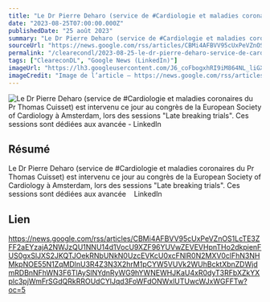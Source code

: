 ```yaml
---
title: "Le Dr Pierre Deharo (service de #Cardiologie et maladies coronaires du Pr Thomas Cuisset) est intervenu ce jour au congrès de la European Society of Cardiology à Amsterdam, lors des sessions \"Late breaking trials\". Ces sessions sont dédiées aux avancée - LinkedIn"
date: "2023-08-25T07:00:00.000Z"
publishedDate: "25 août 2023"
summary: "Le Dr Pierre Deharo (service de #Cardiologie et maladies coronaires du Pr Thomas Cuisset) est intervenu ce jour au congrès de la European Society of Cardiology à Amsterdam, lors des sessions \"Late breaking trials\". Ces sessions sont dédiées aux avancée &nbsp;&nbsp; LinkedIn"
sourceUrl: "https://news.google.com/rss/articles/CBMi4AFBVV95cUxPeVZnOS1LcTE3ZFF2aEYzajA2NWJzQU1NNU14d1VocU9XZF96YUVwZEVEVHpnTHo2dkpienFUS0gxSlJXS2JKQTJOekRNbUNkN0UzcEVKcU0xcFNlR0N2MXV0clFhN3NHMkpNOE55N1ZqMDlnU3R4Z3N3X2hrM1pCYW5VUVk2WUhBcktXbnZDWjdmRDBnNFhWN3F6TlAySlNYdnRyWG9hYWNEWHJKaU4xR0dyT3RFbXZkYXplc3pjWmFrSGdQRkRROUdCYlJqd3FoWFdONWxlUTUwcWJxWGFFTw?oc=5"
permalink: "/clearecondl/2023-08-25-le-dr-pierre-deharo-service-de-cardiologie-et-maladies-coronaires-du-pr-thomas-c"
tags: ["CleareconDL", "Google News (LinkedIn)"]
imageUrl: "https://lh3.googleusercontent.com/J6_coFbogxhRI9iM864NL_liGXvsQp2AupsKei7z0cNNfDvGUmWUy20nuUhkREQyrpY4bEeIBuc=s0-w300"
imageCredit: "Image de l’article — https://news.google.com/rss/articles/CBMi4AFBVV95cUxPeVZnOS1LcTE3ZFF2aEYzajA2NWJzQU1NNU14d1VocU9XZF96YUVwZEVEVHpnTHo2dkpienFUS0gxSlJXS2JKQTJOekRNbUNkN0UzcEVKcU0xcFNlR0N2MXV0clFhN3NHMkpNOE55N1ZqMDlnU3R4Z3N3X2hrM1pCYW5VUVk2WUhBcktXbnZDWjdmRDBnNFhWN3F6TlAySlNYdnRyWG9hYWNEWHJKaU4xR0dyT3RFbXZkYXplc3pjWmFrSGdQRkRROUdCYlJqd3FoWFdONWxlUTUwcWJxWGFFTw?oc=5"
---
```


![Le Dr Pierre Deharo (service de #Cardiologie et maladies coronaires du Pr Thomas Cuisset) est intervenu ce jour au congrès de la European Society of Cardiology à Amsterdam, lors des sessions "Late breaking trials". Ces sessions sont dédiées aux avancée - LinkedIn](https://lh3.googleusercontent.com/J6_coFbogxhRI9iM864NL_liGXvsQp2AupsKei7z0cNNfDvGUmWUy20nuUhkREQyrpY4bEeIBuc=s0-w300)

## Résumé

Le Dr Pierre Deharo (service de #Cardiologie et maladies coronaires du Pr Thomas Cuisset) est intervenu ce jour au congrès de la European Society of Cardiology à Amsterdam, lors des sessions "Late breaking trials". Ces sessions sont dédiées aux avancée &nbsp;&nbsp; LinkedIn

## Lien

https://news.google.com/rss/articles/CBMi4AFBVV95cUxPeVZnOS1LcTE3ZFF2aEYzajA2NWJzQU1NNU14d1VocU9XZF96YUVwZEVEVHpnTHo2dkpienFUS0gxSlJXS2JKQTJOekRNbUNkN0UzcEVKcU0xcFNlR0N2MXV0clFhN3NHMkpNOE55N1ZqMDlnU3R4Z3N3X2hrM1pCYW5VUVk2WUhBcktXbnZDWjdmRDBnNFhWN3F6TlAySlNYdnRyWG9hYWNEWHJKaU4xR0dyT3RFbXZkYXplc3pjWmFrSGdQRkRROUdCYlJqd3FoWFdONWxlUTUwcWJxWGFFTw?oc=5
